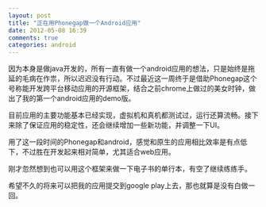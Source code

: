 ```yaml
---
layout: post
title: "正在用Phonegap做一个Android应用"
date: 2012-05-08 16:39
comments: true
categories: android
---
```

因为本身是做java开发的，所有一直有做一个android应用的想法，只是始终是拖延的毛病在作祟，所以迟迟没有行动。不过最近这一周终于是借助Phonegap这个号称能开发跨平台移动应用的开源框架，结合之前chrome上做过的美女时钟，做出了我的第一个android应用的demo版。

目前应用的主要功能基本已经实现，虚拟机和真机都测试过，运行还算流畅。接下来除了保证应用的稳定性，还会继续增加一些新功能，并调整一下UI。

用了这一段时间的Phonegap和android，感觉和原生的应用相比效率是有点低下，不过胜在开发起来相对简单，尤其适合web应用。

刚才忽然想到也可以用这个框架来做一下电子书的单行本，有空了继续练练手。

希望不久的将来可以把我的应用提交到google play上去，那也就算是没有白做一回。